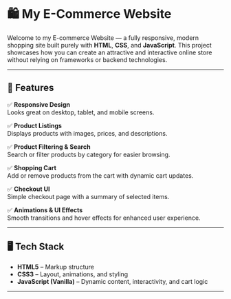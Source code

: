 # 🛍️ My E-Commerce Website

Welcome to my E-commerce Website — a fully responsive, modern shopping site built purely with **HTML**, **CSS**, and **JavaScript**. This project showcases how you can create an attractive and interactive online store without relying on frameworks or backend technologies.

---

## 🚀 Features

✅ **Responsive Design**  
Looks great on desktop, tablet, and mobile screens.

✅ **Product Listings**  
Displays products with images, prices, and descriptions.

✅ **Product Filtering & Search**  
Search or filter products by category for easier browsing.

✅ **Shopping Cart**  
Add or remove products from the cart with dynamic cart updates.

✅ **Checkout UI**  
Simple checkout page with a summary of selected items.

✅ **Animations & UI Effects**  
Smooth transitions and hover effects for enhanced user experience.

---

## 🖥️ Tech Stack

- **HTML5** – Markup structure
- **CSS3** – Layout, animations, and styling
- **JavaScript (Vanilla)** – Dynamic content, interactivity, and cart logic

---



